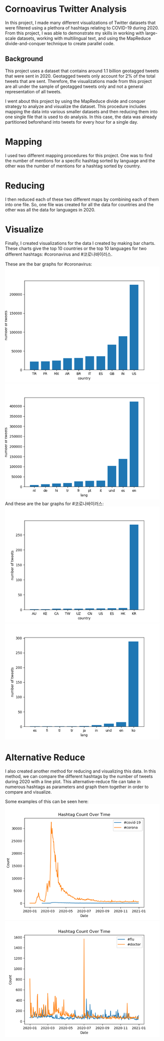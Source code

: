 # Cornoavirus Twitter Analysis

In this project, I made many different visualizations of Twitter datasets that were filtered using a plethora of hashtags relating to COVID-19 during 2020. From this project, I was able to demonstrate my skills in working with large-scale datasets, working with multilingual text, and using the MapReduce divide-and-conquer technique to create parallel code.

## Background
This project uses a dataset that contains around 1.1 billion geotagged tweets that were sent in 2020. Geotagged tweets only account for 2% of the total tweets that are sent. Therefore, the visualizations made from this project are all under the sample of geotagged tweets only and not a general representation of all tweets.

I went about this project by using the MapReduce divide and conquer strategy to analyze and visualize the dataset. This procedure includes mapping the data into various smaller datasets and then reducing them into one single file that is used to do analysis. In this case, the data was already partitioned beforehand into tweets for every hour for a single day.

# Mapping
I used two different mapping procedures for this project. One was to find the number of mentions for a specific hashtag sorted by language and the other was the number of mentions for a hashtag sorted by country.

# Reducing
I then reduced each of these two different maps by combining each of them into one file. So, one file was created for all the data for countries and the other was all the data for languages in 2020.

# Visualize
Finally, I created visualizations for the data I created by making bar charts. These charts give the top 10 countries or the top 10 languages for two different hashtags: #coronavirus and #코로나바이러스. 

These are the bar graphs for #coronavirus:
<img src=coronaviruscountry.png />
<img src=coronaviruslang.png />
And these are the bar graphs for #코로나바이러스:
<img src=코로나바이러스country.png />
<img src=코로나바이러스lang.png />

# Alternative Reduce
I also created another method for reducing and visualizing this data. In this method, we can compare the different hashtags by the number of tweets during 2020 with a line plot. This alternative-reduce file can take in numerous hashtags as parameters and graph them together in order to compare and visualize. 

Some examples of this can be seen here:
<img src=covid-19_corona.png />
<img src=flu_doctor.png />
